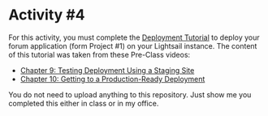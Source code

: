 # Activity #4

For this activity, you must complete the [Deployment Tutorial](https://github.com/brandonbate/Deployment-Tutorial) to deploy your forum application (form Project #1) on your Lightsail instance. The content of this tutorial was taken from these Pre-Class videos:

* [Chapter 9: Testing Deployment Using a Staging Site](https://www.youtube.com/embed/DYhNXXgNKwY)
* [Chapter 10: Getting to a Production-Ready Deployment](https://youtu.be/rO4KfAl6N4g)

You do not need to upload anything to this repository. Just show me you completed this either in class or in my office.

